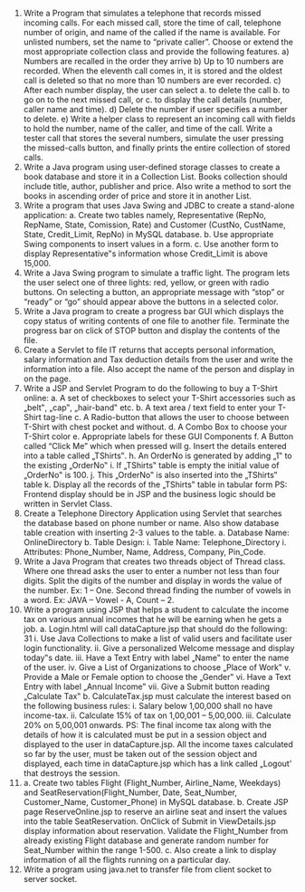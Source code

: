 1. Write a Program that simulates a telephone that records missed incoming calls. For each missed call, store
the time of call, telephone number of origin, and name of the called if the name is available. For unlisted
numbers, set the name to “private caller”. Choose or extend the most appropriate collection class and
provide the following features.
a) Numbers are recalled in the order they arrive
b) Up to 10 numbers are recorded. When the eleventh call comes in, it is stored and the oldest call is
deleted so that no more than 10 numbers are ever recorded.
c) After each number display, the user can select
a. to delete the call
b. to go on to the next missed call, or
c. to display the call details (number, caller name and time).
d) Delete the number if user specifies a number to delete.
e) Write a helper class to represent an incoming call with fields to hold the number, name of the caller,
and time of the call. Write a tester call that stores the several numbers, simulate the user pressing
the missed-calls button, and finally prints the entire collection of stored calls.
2. Write a Java program using user-defined storage classes to create a book database and store it in a
Collection List. Books collection should include title, author, publisher and price. Also write a method to
sort the books in ascending order of price and store it in another List.
3. Write a program that uses Java Swing and JDBC to create a stand-alone application:
a. Create two tables namely, Representative (RepNo, RepName, State, Comission, Rate) and
Customer (CustNo, CustName, State, Credit_Limit, RepNo) in MySQL database.
b. Use appropriate Swing components to insert values in a form.
c. Use another form to display Representative‟s information whose Credit_Limit is above
15,000.
4. Write a Java Swing program to simulate a traffic light. The program lets the user select one of three lights:
red, yellow, or green with radio buttons. On selecting a button, an appropriate message with “stop” or
“ready” or “go” should appear above the buttons in a selected color.
5. Write a Java program to create a progress bar GUI which displays the copy status of writing contents of
one file to another file. Terminate the progress bar on click of STOP button and display the contents of the
file.
6. Create a Servlet to file IT returns that accepts personal information, salary information and Tax deduction
details from the user and write the information into a file. Also accept the name of the person and display
in on the page.
7. Write a JSP and Servlet Program to do the following to buy a T-Shirt online:
a. A set of checkboxes to select your T-Shirt accessories such as „belt‟, „cap‟, „hair-band‟ etc.
b. A text area / text field to enter your T-Shirt tag-line
c. A Radio-button that allows the user to choose between T-Shirt with chest pocket and without.
d. A Combo Box to choose your T-Shirt color
e. Appropriate labels for these GUI Components
f. A Button called “Click Me” which when pressed will
g. Insert the details entered into a table called „TShirts‟.
h. An OrderNo is generated by adding „1‟ to the existing „OrderNo‟
i. If „TShirts‟ table is empty the initial value of „OrderNo‟ is 100.
j. This „OrderNo‟ is also inserted into the „TShirts‟ table
k. Display all the records of the „TShirts‟ table in tabular form
PS: Frontend display should be in JSP and the business logic should be written in Servlet Class.
8. Create a Telephone Directory Application using Servlet that searches the database based on phone number
or name. Also show database table creation with inserting 2-3 values to the table.
a. Database Name: OnlineDirectory
b. Table Design:
i. Table Name: Telephone_Directory
i. Attributes: Phone_Number, Name, Address, Company, Pin_Code.
9. Write a Java Program that creates two threads object of Thread class. Where one thread asks the user to
enter a number not less than four digits. Split the digits of the number and display in words the value of
the number. Ex: 1 – One. Second thread finding the number of vowels in a word. Ex: JAVA – Vowel - A,
Count – 2.
10. Write a program using JSP that helps a student to calculate the income tax on various annual incomes that
he will be earning when he gets a job.
a. Login.html will call dataCapture.jsp that should do the following:
31
i. Use Java Collections to make a list of valid users and facilitate user login
functionality.
ii. Give a personalized Welcome message and display today‟s date.
iii. Have a Text Entry with label „Name‟ to enter the name of the user.
iv. Give a List of Organizations to choose „Place of Work‟
v. Provide a Male or Female option to choose the „Gender‟
vi. Have a Text Entry with label „Annual Income‟
vii. Give a Submit button reading „Calculate Tax‟
b. CalculateTax.jsp must calculate the interest based on the following business rules:
i. Salary below 1,00,000 shall no have income-tax.
ii. Calculate 15% of tax on 1,00,001 – 5,00,000.
iii. Calculate 20% on 5,00,001 onwards.
PS: The final income tax along with the details of how it is calculated must be put in a session object and
displayed to the user in dataCapture.jsp. All the income taxes calculated so far by the user, must be taken out
of the session object and displayed, each time in dataCapture.jsp which has a link called „Logout’ that destroys
the session.
11. a. Create two tables Flight (Flight_Number, Airline_Name, Weekdays) and
SeatReservation(Flight_Number, Date, Seat_Number, Customer_Name, Customer_Phone) in MySQL
database.
b. Create JSP page ReserveOnline.jsp to reserve an airline seat and insert the values into the table
SeatReservation. OnClick of Submit in ViewDetails.jsp display information about reservation. Validate
the Flight_Number from already existing Flight database and generate random number for Seat_Number
within the range 1-500.
c. Also create a link to display information of all the flights running on a particular day.
12. Write a program using java.net to transfer file from client socket to server socket.
